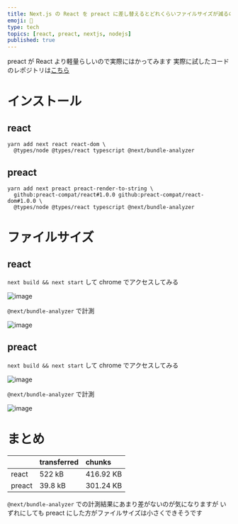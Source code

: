 ```yaml
---
title: Next.js の React を preact に差し替えるとどれくらいファイルサイズが減るのか？
emoji: 📐
type: tech
topics: [react, preact, nextjs, nodejs]
published: true
---
```


preact が React より軽量らしいので実際にはかってみます
実際に試したコードのレポジトリは[こちら](https://gitlab.com/yt-practice/next-bundle-analyzer-20201224)

# インストール

## react

```shell
yarn add next react react-dom \
  @types/node @types/react typescript @next/bundle-analyzer
```

## preact

```shell
yarn add next preact preact-render-to-string \
  github:preact-compat/react#1.0.0 github:preact-compat/react-dom#1.0.0 \
  @types/node @types/react typescript @next/bundle-analyzer
```

# ファイルサイズ

## react

`next build && next start` して chrome でアクセスしてみる

![image](https://user-images.githubusercontent.com/14814410/103083764-93f2e900-4620-11eb-8deb-9648185941da.png)

`@next/bundle-analyzer` で計測

![image](https://user-images.githubusercontent.com/14814410/103083140-0367d900-461f-11eb-9207-4023c457b61f.png)

## preact

`next build && next start` して chrome でアクセスしてみる

![image](https://user-images.githubusercontent.com/14814410/103083783-9e14e780-4620-11eb-80f3-5e4cc2edb4f9.png)

`@next/bundle-analyzer` で計測

![image](https://user-images.githubusercontent.com/14814410/103083290-635e7f80-461f-11eb-8117-401a50d090ad.png)

# まとめ

| | transferred | chunks
| :-- | :-- | :--
| react | 522 kB | 416.92 KB
| preact | 39.8 kB | 301.24 KB

`@next/bundle-analyzer` での計測結果にあまり差がないのが気になりますが
いずれにしても preact にした方がファイルサイズは小さくできそうです
